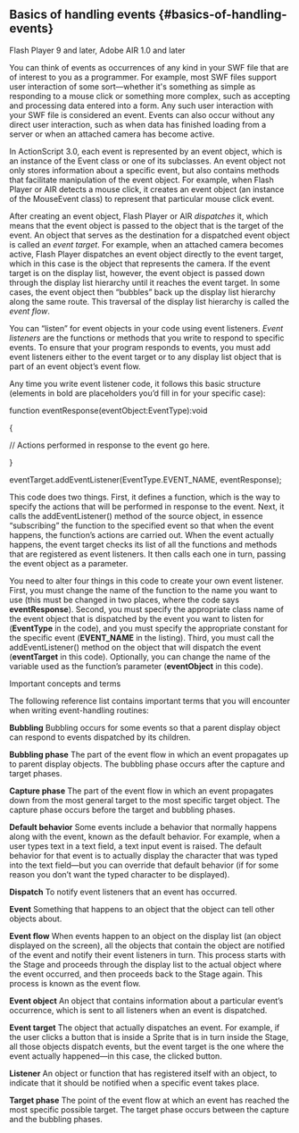 ## Basics of handling events {#basics-of-handling-events}

Flash Player 9 and later, Adobe AIR 1.0 and later

You can think of events as occurrences of any kind in your SWF file that are of interest to you as a programmer. For example, most SWF files support user interaction of some sort—whether it&#039;s something as simple as responding to a mouse click or something more complex, such as accepting and processing data entered into a form. Any such user interaction with your SWF file is considered an event. Events can also occur without any direct user interaction, such as when data has finished loading from a server or when an attached camera has become active.

In ActionScript 3.0, each event is represented by an event object, which is an instance of the Event class or one of its subclasses. An event object not only stores information about a specific event, but also contains methods that facilitate manipulation of the event object. For example, when Flash Player or AIR detects a mouse click, it creates an event object (an instance of the MouseEvent class) to represent that particular mouse click event.

After creating an event object, Flash Player or AIR _dispatches_ it, which means that the event object is passed to the object that is the target of the event. An object that serves as the destination for a dispatched event object is called an _event target_. For example, when an attached camera becomes active, Flash Player dispatches an event object directly to the event target, which in this case is the object that represents the camera. If the event target is on the display list, however, the event object is passed down through the display list hierarchy until it reaches the event target. In some cases, the event object then “bubbles” back up the display list hierarchy along the same route. This traversal of the display list hierarchy is called the _event flow_.

You can “listen” for event objects in your code using event listeners. _Event listeners_ are the functions or methods that you write to respond to specific events. To ensure that your program responds to events, you must add event listeners either to the event target or to any display list object that is part of an event object’s event flow.

Any time you write event listener code, it follows this basic structure (elements in bold are placeholders you’d fill in for your specific case):

function eventResponse(eventObject:EventType):void

{

// Actions performed in response to the event go here.

}

eventTarget.addEventListener(EventType.EVENT_NAME, eventResponse);

This code does two things. First, it defines a function, which is the way to specify the actions that will be performed in response to the event. Next, it calls the addEventListener() method of the source object, in essence “subscribing” the function to the specified event so that when the event happens, the function’s actions are carried out. When the event actually happens, the event target checks its list of all the functions and methods that are registered as event listeners. It then calls each one in turn, passing the event object as a parameter.

You need to alter four things in this code to create your own event listener. First, you must change the name of the function to the name you want to use (this must be changed in two places, where the code says **eventResponse**). Second, you must specify the appropriate class name of the event object that is dispatched by the event you want to listen for (**EventType** in the code), and you must specify the appropriate constant for the specific event (**EVENT_NAME** in the listing). Third, you must call the addEventListener() method on the object that will dispatch the event (**eventTarget** in this code). Optionally, you can change the name of the variable used as the function’s parameter (**eventObject** in this code).

Important concepts and terms

The following reference list contains important terms that you will encounter when writing event-handling routines:

**Bubbling** Bubbling occurs for some events so that a parent display object can respond to events dispatched by its children.

**Bubbling phase** The part of the event flow in which an event propagates up to parent display objects. The bubbling phase occurs after the capture and target phases.

**Capture phase** The part of the event flow in which an event propagates down from the most general target to the most specific target object. The capture phase occurs before the target and bubbling phases.

**Default behavior** Some events include a behavior that normally happens along with the event, known as the default behavior. For example, when a user types text in a text field, a text input event is raised. The default behavior for that event is to actually display the character that was typed into the text field—but you can override that default behavior (if for some reason you don’t want the typed character to be displayed).

**Dispatch** To notify event listeners that an event has occurred.

**Event** Something that happens to an object that the object can tell other objects about.

**Event flow** When events happen to an object on the display list (an object displayed on the screen), all the objects that contain the object are notified of the event and notify their event listeners in turn. This process starts with the Stage and proceeds through the display list to the actual object where the event occurred, and then proceeds back to the Stage again. This process is known as the event flow.

**Event object** An object that contains information about a particular event’s occurrence, which is sent to all listeners when an event is dispatched.

**Event target** The object that actually dispatches an event. For example, if the user clicks a button that is inside a Sprite that is in turn inside the Stage, all those objects dispatch events, but the event target is the one where the event actually happened—in this case, the clicked button.

**Listener** An object or function that has registered itself with an object, to indicate that it should be notified when a specific event takes place.

**Target phase** The point of the event flow at which an event has reached the most specific possible target. The target phase occurs between the capture and the bubbling phases.
